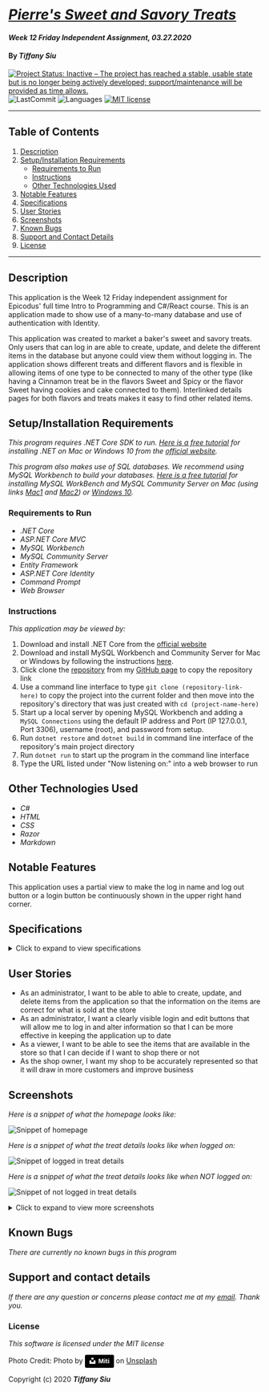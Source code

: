 # _[Pierre's Sweet and Savory Treats](https://github.com/TSiu88/SweetAndSavoryTreats)_

#### _Week 12 Friday Independent Assignment, 03.27.2020_

#### By _**Tiffany Siu**_

[![Project Status: Inactive – The project has reached a stable, usable state but is no longer being actively developed; support/maintenance will be provided as time allows.](https://www.repostatus.org/badges/latest/inactive.svg)](https://www.repostatus.org/#inactive)
![LastCommit](https://img.shields.io/github/last-commit/tsiu88/SweetAndSavoryTreats)
![Languages](https://img.shields.io/github/languages/top/tsiu88/SweetAndSavoryTreats)
[![MIT license](https://img.shields.io/badge/License-MIT-orange.svg)](https://lbesson.mit-license.org/)

---
## Table of Contents
1. [Description](#description)
2. [Setup/Installation Requirements](#setup/installation-requirements)
    - [Requirements to Run](#requirements-to-run)
    - [Instructions](#instructions)
    - [Other Technologies Used](#other-technologies-used)
3. [Notable Features](#notable-features)
4. [Specifications](#specifications)
5. [User Stories](#user-stories)
6. [Screenshots](#screenshots)
7. [Known Bugs](#known-bugs)
8. [Support and Contact Details](#support-and-contact-details)
9. [License](#license)
---
## Description

This application is the Week 12 Friday independent assignment for Epicodus' full time Intro to Programming and C#/React course.  This is an application made to show use of a many-to-many database and use of authentication with Identity.

This application was created to market a baker's sweet and savory treats.  Only users that can log in are able to create, update, and delete the different items in the database but anyone could view them without logging in.  The application shows different treats and different flavors and is flexible in allowing items of one type to be connected to many of the other type (like having a Cinnamon treat be in the flavors Sweet and Spicy or the flavor Sweet having cookies and cake connected to them).  Interlinked details pages for both flavors and treats makes it easy to find other related items.

## Setup/Installation Requirements

_This program requires .NET Core SDK to run. [Here is a free tutorial](https://www.learnhowtoprogram.com/c-and-net/getting-started-with-c/installing-c-and-net) for installing .NET on Mac or Windows 10 from the [official website](https://dotnet.microsoft.com/download/dotnet-core/)._ 

_This program also makes use of SQL databases. We recommend using MySQL Workbench to build your databases. [Here is a free tutorial](https://www.learnhowtoprogram.com/c-and-net/getting-started-with-c/installing-and-configuring-mysql) for installing MySQL WorkBench and MySQL Community Server on Mac (using links [Mac1](https://dev.mysql.com/downloads/file/?id=484914) and [Mac2](https://dev.mysql.com/downloads/file/?id=484391)) or [Windows 10](https://dev.mysql.com/downloads/file/?id=484919)._

### Requirements to Run

* _.NET Core_
* _ASP.NET Core MVC_
* _MySQL Workbench_
* _MySQL Community Server_
* _Entity Framework_
* _ASP.NET Core Identity_
* _Command Prompt_
* _Web Browser_ 

### Instructions

*This application may be viewed by:*

1. Download and install .NET Core from the [official website](https://dotnet.microsoft.com/download/dotnet-core/)
2. Download and install MySQL Workbench and Community Server for Mac or Windows by following the instructions [here](https://www.learnhowtoprogram.com/c-and-net/getting-started-with-c/installing-and-configuring-mysql).
3. Click clone the [repository](https://github.com/TSiu88/SweetAndSavoryTreats.git) from my [GitHub page](https://github.com/TSiu88) to copy the repository link
4. Use a command line interface to type `git clone (repository-link-here)` to copy the project into the current folder and then move into the repository's directory that was just created with `cd (project-name-here)`
5. Start up a local server by opening MySQL Workbench and adding a `MySQL Connections` using the default IP address and Port (IP 127.0.0.1, Port 3306), username (root), and password from setup.
6. Run `dotnet restore` and `dotnet build` in command line interface of the repository's main project directory
7. Run `dotnet run` to start up the program in the command line interface
8. Type the URL listed under "Now listening on:" into a web browser to run

## Other Technologies Used

* _C#_
* _HTML_
* _CSS_
* _Razor_
* _Markdown_ 

## Notable Features
This application uses a partial view to make the log in name and log out button or a login button be continuously shown in the upper right hand corner.

## Specifications

<details>
  <summary>Click to expand to view specifications</summary>

| Specification | Input | Output |
| :-------------     | :------------- | :------------- |
| The program displays the main page with links to treats and flavors as well as log in or registration links | Application start | Main page displayed |
| The program displays list of treats or flavors depending on which link used | User clicks on "flavors" | Flavor list is shown |
| The program only allows logged in administration users to create, update, and delete items | User not logged in | Unable to see links to add, edit, or delete |
| The program requires a name/title for the flavor or treat to be valid | Try to add flavor without a title | "Title Required" error |
| The program does not allow duplicate titles/names to be added | Try to add treat with same name as a previous treat | "Treat with name already exists" error |
| The program allows flavors to be added to a treat but does not allow duplicates. | User clicks "Add a flavor" | Only flavors not already associated with the treat appear in drop down list |
| Items can be added or deleted from the details pages | User clicks "Add a flavor" | Only flavors not already associated with the treat appear in drop down list |
</details>

## User Stories

* As an administrator, I want to be able to able to create, update, and delete items from the application so that the information on the items are correct for what is sold at the store
* As an administrator, I want a clearly visible login and edit buttons that will allow me to log in and alter information so that I can be more effective in keeping the application up to date
* As a viewer, I want to be able to see the items that are available in the store so that I can decide if I want to shop there or not
* As the shop owner, I want my shop to be accurately represented so that it will draw in more customers and improve business

## Screenshots

_Here is a snippet of what the homepage looks like:_

![Snippet of homepage](./img-readme/snippet1.png)

_Here is a snippet of what the treat details looks like when logged on:_

![Snippet of logged in treat details](./img-readme/snippet2.png)

_Here is a snippet of what the treat details looks like when NOT logged on:_

![Snippet of not logged in treat details](./img-readme/snippet3.png)

<details>
  <summary>Click to expand to view more screenshots</summary>

_Here is a preview of what the flavor details looks like:_

![Snippet of flavor details](./img-readme/snippet4.png)

_Here is a preview of what the treats list looks like:_

![Snippet of treats list](./img-readme/snippet5.png)

</details>

## Known Bugs

_There are currently no known bugs in this program_

## Support and contact details

_If there are any question or concerns please contact me at my [email](mailto:tsiu88@gmail.com). Thank you._

### License

*This software is licensed under the MIT license*

Photo Credit: Photo by <a style="background-color:black;color:white;text-decoration:none;padding:4px 6px;font-family:-apple-system, BlinkMacSystemFont, &quot;San Francisco&quot;, &quot;Helvetica Neue&quot;, Helvetica, Ubuntu, Roboto, Noto, &quot;Segoe UI&quot;, Arial, sans-serif;font-size:12px;font-weight:bold;line-height:1.2;display:inline-block;border-radius:3px" href="https://unsplash.com/@gigantfotos?utm_medium=referral&amp;utm_campaign=photographer-credit&amp;utm_content=creditBadge" target="_blank" rel="noopener noreferrer" title="Download free do whatever you want high-resolution photos from Miti"><span style="display:inline-block;padding:2px 3px"><svg xmlns="http://www.w3.org/2000/svg" style="height:12px;width:auto;position:relative;vertical-align:middle;top:-2px;fill:white" viewBox="0 0 32 32"><title>unsplash-logo</title><path d="M10 9V0h12v9H10zm12 5h10v18H0V14h10v9h12v-9z"></path></svg></span><span style="display:inline-block;padding:2px 3px">Miti</span></a> on [Unsplash](https://unsplash.com/photos/qYreP9QOdrk)

Copyright (c) 2020 **_Tiffany Siu_**
